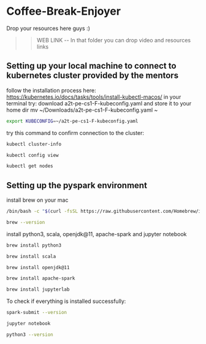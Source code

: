 # Coffee-Break-Enjoyer

Drop your resources here guys :)

>> WEB LINK -- In that folder you can drop video and resources links


## Setting up your local machine to connect to kubernetes cluster provided by the mentors
follow the installation process here:
https://kubernetes.io/docs/tasks/tools/install-kubectl-macos/
in your terminal try: 
download a2t-pe-cs1-F-kubeconfig.yaml and store it to your home dir
mv ~/Downloads/a2t-pe-cs1-F-kubeconfig.yaml ~
```sh
export KUBECONFIG=~/a2t-pe-cs1-F-kubeconfig.yaml
```
try this command to confirm connection to the cluster:
```sh
kubectl cluster-info
```
```sh
kubectl config view
```
```sh
kubectl get nodes
```








## Setting up the pyspark environment
install brew on your mac 
```bash
/bin/bash -c "$(curl -fsSL https://raw.githubusercontent.com/Homebrew/install/HEAD/install.sh)"
```
```sh
brew --version
```
install python3, scala, openjdk@11, apache-spark and jupyter notebook
```sh
brew install python3
```
```sh
brew install scala
```
```sh
brew install openjdk@11
```
```sh
brew install apache-spark
```
```sh
brew install jupyterlab
```

To check if everything is installed successfully:
```sh
spark-submit --version
```
```sh
jupyter notebook
```
```sh
python3 --version
```







